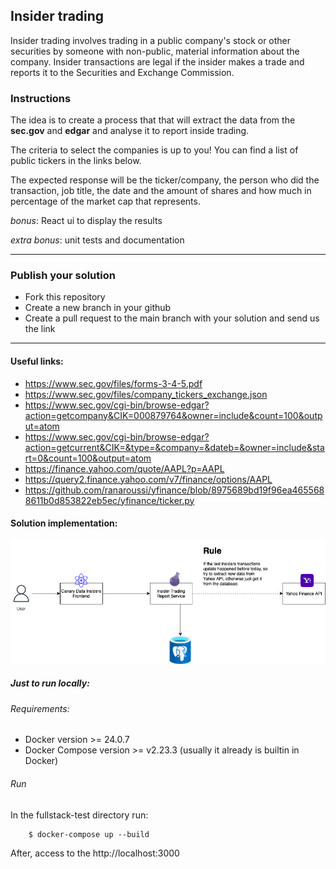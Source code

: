 ## Insider trading

Insider trading involves trading in a public company's stock or other securities by someone with non-public, material information about the company.
Insider transactions are legal if the insider makes a trade and reports it to the Securities and Exchange Commission.


### Instructions
The idea is to create a process that that will extract the data from the **sec.gov** and **edgar** and analyse it to report inside trading.

The criteria to select the companies is up to you! You can find a list of public tickers in the links below.

The expected response will be the ticker/company, the person who did the transaction, job title, the date and the amount of shares and how much in percentage of the market cap that represents. 

*bonus*: React ui to display the results

*extra bonus*: unit tests and documentation

-----

### Publish your solution
- Fork this repository
- Create a new branch in your github
- Create a pull request to the main branch with your solution and send us the link

-----

#### Useful links:
- https://www.sec.gov/files/forms-3-4-5.pdf
- https://www.sec.gov/files/company_tickers_exchange.json
- https://www.sec.gov/cgi-bin/browse-edgar?action=getcompany&CIK=000879764&owner=include&count=100&output=atom
- https://www.sec.gov/cgi-bin/browse-edgar?action=getcurrent&CIK=&type=&company=&dateb=&owner=include&start=0&count=100&output=atom
- https://finance.yahoo.com/quote/AAPL?p=AAPL
- https://query2.finance.yahoo.com/v7/finance/options/AAPL
- https://github.com/ranaroussi/yfinance/blob/8975689bd19f96ea4655688611b0d853822eb5ec/yfinance/ticker.py


#### Solution implementation:

![Solution Diagram](fullstack_test_solution.png)

##### Just to run locally:

###### Requirements:

* Docker version >= 24.0.7
* Docker Compose version >= v2.23.3 (usually it already is builtin in Docker)

###### Run

In the fullstack-test directory run:

        $ docker-compose up --build

After, access to the http://localhost:3000
